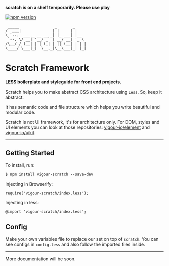 **scratch is on a shelf temporarily. Please use play**

[![npm version](https://badge.fury.io/js/vigour-scratch.svg)](https://badge.fury.io/js/vigour-scratch)


	 _____                _       _
	/  ___|              | |     | |
	\ `--.  ___ _ __ __ _| |_ ___| |__
	 `--. \/ __| '__/ _` | __/ __| '_ \
	/\__/ / (__| | | (_| | || (__| | | |
	\____/ \___|_|  \__,_|\__\___|_| |_|


Scratch Framework
=============

**LESS boilerplate and styleguide for front end projects.**

Scratch helps you to make abstract CSS architecture using `Less`. So, keep it abstract.

It has semantic code and file structure which helps you write beautiful and modular code.

Scratch is not UI framework, it's for architecture only. For DOM, styles and UI elements you can look at those repositories: [vigour-io/element](https://github.com/vigour-io/element) and [vigour-io/uikit](https://github.com/vigour-io/uikit).

-------------

Getting Started
-------------

To install, run:

	$ npm install vigour-scratch --save-dev

Injecting in Browserify:

	require('vigour-scratch/index.less');

Injecting in less:

	@import 'vigour-scratch/index.less';


Config
-------------

Make your own variables file to replace our set on top of `scratch`. You can see configs in `config.less` and also follow the imported files inside.


-------------

More documentation will be soon.
